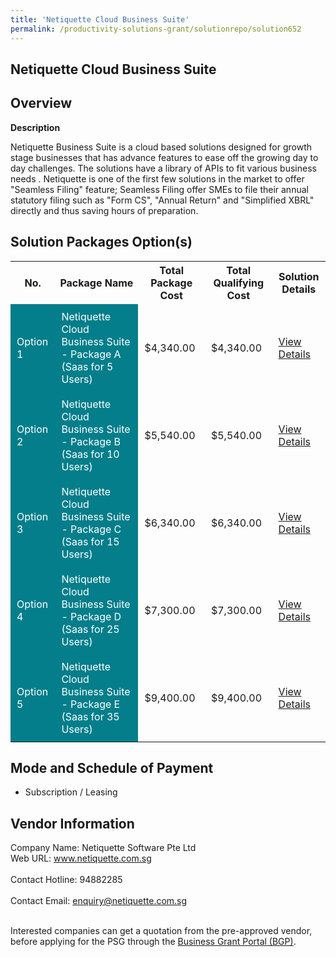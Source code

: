 ```yaml
---
title: 'Netiquette Cloud Business Suite'
permalink: /productivity-solutions-grant/solutionrepo/solution652
---
```


## Netiquette Cloud Business Suite

## Overview

**Description**

Netiquette Business Suite is a cloud based solutions designed for growth stage businesses that has advance features to ease off the growing day to day challenges. The solutions have a library of APIs to fit various business needs . Netiquette is one of the first few solutions in the market to offer "Seamless Filing" feature; Seamless Filing offer SMEs to file their annual statutory filing such as "Form CS", "Annual Return" and "Simplified XBRL" directly and thus saving hours of preparation.

## Solution Packages Option(s)

<table>
<tr>
<th><b>No.</b></th>
<th><b>Package Name</b></th>
<th><b>Total Package Cost</b></th>
<th><b>Total Qualifying Cost</b></th>
<th><b>Solution Details</b></th>
</tr>
<tr>
<td style='padding: 10px; background-color: #037E8A; color: #FFFFFF;'>Option 1</td>
<td style='padding: 10px; background-color: #037E8A; color: #FFFFFF;'>Netiquette Cloud Business Suite - Package A (Saas for 5 Users)</td>
<td style='padding: 10px;'>$4,340.00</td>
<td style='padding: 10px;'>$4,340.00</td>
<td style='padding: 10px;'><a href='/images/psg/Netiquette_20210474_Desensitised_Annex_3_Part_1.pdf' target='_blank'>View Details</a></td>
</tr>
<tr>
<td style='padding: 10px; background-color: #037E8A; color: #FFFFFF;'>Option 2</td>
<td style='padding: 10px; background-color: #037E8A; color: #FFFFFF;'>Netiquette Cloud Business Suite - Package B (Saas for 10 Users)</td>
<td style='padding: 10px;'>$5,540.00</td>
<td style='padding: 10px;'>$5,540.00</td>
<td style='padding: 10px;'><a href='/images/psg/Netiquette_20210474_Desensitised_Annex_3_Part_2.pdf' target='_blank'>View Details</a></td>
</tr>
<tr>
<td style='padding: 10px; background-color: #037E8A; color: #FFFFFF;'>Option 3</td>
<td style='padding: 10px; background-color: #037E8A; color: #FFFFFF;'>Netiquette Cloud Business Suite - Package C (Saas for 15 Users)</td>
<td style='padding: 10px;'>$6,340.00</td>
<td style='padding: 10px;'>$6,340.00</td>
<td style='padding: 10px;'><a href='/images/psg/Netiquette_20210474_Desensitised_Annex_3_Part_3.pdf' target='_blank'>View Details</a></td>
</tr>
<tr>
<td style='padding: 10px; background-color: #037E8A; color: #FFFFFF;'>Option 4</td>
<td style='padding: 10px; background-color: #037E8A; color: #FFFFFF;'>Netiquette Cloud Business Suite - Package D (Saas for 25 Users)</td>
<td style='padding: 10px;'>$7,300.00</td>
<td style='padding: 10px;'>$7,300.00</td>
<td style='padding: 10px;'><a href='/images/psg/Netiquette_20210474_Desensitised_Annex_3_Part_4.pdf' target='_blank'>View Details</a></td>
</tr>
<tr>
<td style='padding: 10px; background-color: #037E8A; color: #FFFFFF;'>Option 5</td>
<td style='padding: 10px; background-color: #037E8A; color: #FFFFFF;'>Netiquette Cloud Business Suite - Package E (Saas for 35 Users)</td>
<td style='padding: 10px;'>$9,400.00</td>
<td style='padding: 10px;'>$9,400.00</td>
<td style='padding: 10px;'><a href='/images/psg/Netiquette_20210474_Desensitised_Annex_3_Part_5.pdf' target='_blank'>View Details</a></td>
</tr>
</table>

## Mode and Schedule of Payment

 - Subscription / Leasing

## Vendor Information

 Company Name: Netiquette Software Pte Ltd<br>Web URL: www.netiquette.com.sg <br><br>Contact Hotline: 94882285 <br><br>Contact Email: enquiry@netiquette.com.sg <br><br>

Interested companies can get a quotation from the pre-approved vendor, before applying for the PSG through the <a href='https://www.businessgrants.gov.sg/' target='_blank' rel='noopener'>Business Grant Portal (BGP)</a>.

<script src="/jquery/resize-tables.js"></script>
